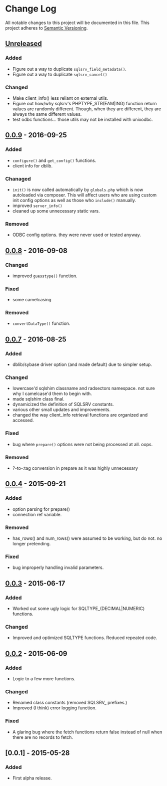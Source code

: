 # Change Log
All notable changes to this project will be documented in this file.
This project adheres to [Semantic Versioning](http://semver.org/).

## [Unreleased][unreleased]
### Added
- Figure out a way to duplicate `sqlsrv_field_metadata()`.
- Figure out a way to duplicate `sqlsrv_cancel()`

### Changed
- Make client_info() less reliant on external utils.
- Figure out how/why sqlsrv's PHPTYPE_STR(EAM|ING) function return values are randomly different. Though, when they are different, they are always the same different values.
- test odbc functions... those utils may not be installed with unixodbc.

## [0.0.9] - 2016-09-25
### Added
- `configure()` and `get_config()` functions.
- client info for dblib.

### Chanaged
- `init()` is now called automatically by `globals.php` which is now autoloaded via composer. This will affect users who are using custom init config options as well as those who `include()` manually.
- improved `server_info()`
- cleaned up some unnecessary static vars.

### Removed
- ODBC config options. they were never used or tested anyway.

## [0.0.8] - 2016-09-08
### Changed
- improved `guesstype()` function.

### Fixed
- some camelcasing

### Removed
- `convertDataType()` function.

## [0.0.7] - 2016-08-25
### Added
- dblib/sybase driver option (and made default) due to simpler setup.

### Changed
- lowercase'd sqlshim classname and radsectors namespace. not sure why I camelcase'd them to begin with.
- made sqlshim class final.
- dynamicized the definition of SQLSRV constants.
- various other small updates and improvements.
- changed the way client_info retrieval functions are organized and accessed.

### Fixed
- bug where `prepare()` options were not being processed at all. oops.

### Removed
- ?-to-:tag conversion in prepare as it was highly unnecessary

## [0.0.4] - 2015-09-21
### Added
- option parsing for prepare()
- connection ref variable.

### Removed
- has_rows() and num_rows() were assumed to be working, but do not. no longer pretending.

### Fixed
- bug improperly handling invalid parameters.


## [0.0.3] - 2015-06-17
### Added
- Worked out some ugly logic for SQLTYPE_(DECIMAL|NUMERIC) functions.

### Changed
- Improved and optimized SQLTYPE functions. Reduced repeated code.

## [0.0.2] - 2015-06-09
### Added
- Logic to a few more functions.

### Changed
- Renamed class constants (removed SQLSRV_ prefixes.)
- Improved (I think) error logging function.

### Fixed
- A glaring bug where the fetch functions return false instead of null when there are no records to fetch.

## [0.0.1] - 2015-05-28
### Added
- First alpha release.

[unreleased]: https://github.com/radsectors/sqlshim/compare/v0.0.9...HEAD
[0.0.9]: https://github.com/radsectors/sqlshim/compare/v0.0.8...v0.0.9
[0.0.8]: https://github.com/radsectors/sqlshim/compare/v0.0.7...v0.0.8
[0.0.7]: https://github.com/radsectors/sqlshim/compare/v0.0.4...v0.0.7
[0.0.4]: https://github.com/radsectors/sqlshim/compare/v0.0.3...v0.0.4
[0.0.3]: https://github.com/radsectors/sqlshim/compare/v0.0.2...v0.0.3
[0.0.2]: https://github.com/radsectors/sqlshim/compare/v0.0.1...v0.0.2
